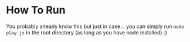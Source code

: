 # How To Run

You probably already know this but just in case... you can simply run `node play.js` in the root directory (as long as you have node installed) :)

